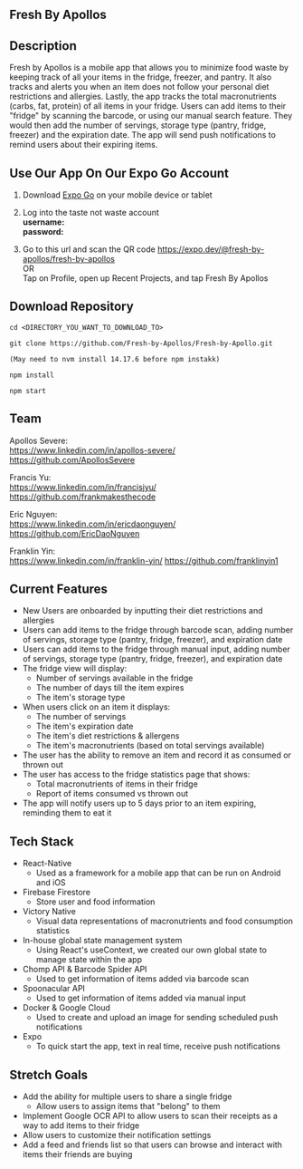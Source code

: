 ## Fresh By Apollos

## Description

Fresh by Apollos is a mobile app that allows you to minimize food waste by keeping track of all your items in the fridge, freezer, and pantry. It also tracks and alerts you when an item does not follow your personal diet restrictions and allergies. Lastly, the app tracks the total macronutrients (carbs, fat, protein) of all items in your fridge. Users can add items to their "fridge" by scanning the barcode, or using our manual search feature. They would then add the number of servings, storage type (pantry, fridge, freezer) and the expiration date. The app will send push notifications to remind users about their expiring items.

## Use Our App On Our Expo Go Account

1. Download <a href="https://expo.dev/client">Expo Go</a> on your mobile device or tablet

2. Log into the taste not waste account
   <br /> <strong > username: </strong>
   <br /> <strong > password: </strong>
3. Go to this url and scan the QR code https://expo.dev/@fresh-by-apollos/fresh-by-apollos
   <br /> OR <br />
   Tap on Profile, open up Recent Projects, and tap Fresh By Apollos

## Download Repository

```
cd <DIRECTORY_YOU_WANT_TO_DOWNLOAD_TO>

git clone https://github.com/Fresh-by-Apollos/Fresh-by-Apollo.git

(May need to nvm install 14.17.6 before npm instakk)

npm install

npm start
```

## Team

Apollos Severe: <br/>
https://www.linkedin.com/in/apollos-severe/
https://github.com/ApollosSevere

Francis Yu: <br />
https://www.linkedin.com/in/francisjyu/
https://github.com/frankmakesthecode

Eric Nguyen: <br />
https://www.linkedin.com/in/ericdaonguyen/
https://github.com/EricDaoNguyen

Franklin Yin: <br />
https://www.linkedin.com/in/franklin-yin/
https://github.com/franklinyin1

## Current Features

- New Users are onboarded by inputting their diet restrictions and allergies
- Users can add items to the fridge through barcode scan, adding number of servings, storage type (pantry, fridge, freezer), and expiration date
- Users can add items to the fridge through manual input, adding number of servings, storage type (pantry, fridge, freezer), and expiration date
- The fridge view will display:
  - Number of servings available in the fridge
  - The number of days till the item expires
  - The item's storage type
- When users click on an item it displays:
  - The number of servings
  - The item's expiration date
  - The item's diet restrictions & allergens
  - The item's macronutrients (based on total servings available)
- The user has the ability to remove an item and record it as consumed or thrown out
- The user has access to the fridge statistics page that shows:
  - Total macronutrients of items in their fridge
  - Report of items consumed vs thrown out
- The app will notify users up to 5 days prior to an item expiring, reminding them to eat it

## Tech Stack

- React-Native
  - Used as a framework for a mobile app that can be run on Android and iOS
- Firebase Firestore
  - Store user and food information
- Victory Native
  - Visual data representations of macronutrients and food consumption statistics
- In-house global state management system
  - Using React's useContext, we created our own global state to manage state within the app
- Chomp API & Barcode Spider API
  - Used to get information of items added via barcode scan
- Spoonacular API
  - Used to get information of items added via manual input
- Docker & Google Cloud
  - Used to create and upload an image for sending scheduled push notifications
- Expo
  - To quick start the app, text in real time, receive push notifications

## Stretch Goals

- Add the ability for multiple users to share a single fridge
  - Allow users to assign items that "belong" to them
- Implement Google OCR API to allow users to scan their receipts as a way to add items to their fridge
- Allow users to customize their notification settings
- Add a feed and friends list so that users can browse and interact with items their friends are buying

